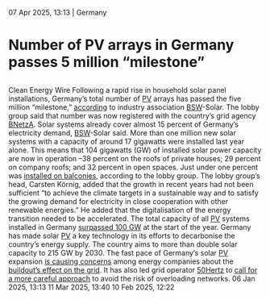 07 Apr 2025, 13:13
| 
Germany
# Number of PV arrays in Germany passes 5 million “milestone”
## 
Clean Energy Wire
Following a rapid rise in household solar panel installations, Germany’s total number of [PV](https://www.cleanenergywire.org/glossary/letter_p#pv) arrays has passed the five million “milestone,” [according](https://www.solarwirtschaft.de/2025/04/05/fuenf-millionen-solarstromanlagen-in-betrieb/) to industry association [BSW](https://www.cleanenergywire.org/experts/bsw-sahra-wagenknecht-alliance)-Solar. The lobby group said that number was now registered with the country’s grid agency [BNetzA](https://www.cleanenergywire.org/experts/federal-network-agency-electricity-gas-telecommunications-post-and-railway-0).
Solar systems already cover almost 15 percent of Germany’s electricity demand, [BSW](https://www.cleanenergywire.org/experts/bsw-sahra-wagenknecht-alliance)-Solar said. More than one million new solar systems with a capacity of around 17 gigawatts were installed last year alone. This means that 104 gigawatts (GW) of installed solar power capacity are now in operation –38 percent on the roofs of private houses; 29 percent on company roofs; and 32 percent in open spaces. Just under one percent was [installed on balconies](https://www.cleanenergywire.org/news/germany-doubles-number-solar-balcony-power-plants-start-2024-agency), according to the lobby group.
The lobby group’s head, Carsten Körnig, added that the growth in recent years had not been sufficient “to achieve the climate targets in a sustainable way and to satisfy the growing demand for electricity in close cooperation with other renewable energies.” He added that the digitalisation of the energy transition needed to be accelerated.
The total capacity of all [PV](https://www.cleanenergywire.org/glossary/letter_p#pv) systems installed in Germany [surpassed 100 GW](https://www.cleanenergywire.org/news/german-solar-capacity-breaches-100-gigawatts-industry-association) at the start of the year. Germany has made solar [PV](https://www.cleanenergywire.org/glossary/letter_p#pv) a key technology in its efforts to decarbonise the country’s energy supply. The country aims to more than double solar capacity to 215 GW by 2030. The fast pace of Germany’s solar [PV](https://www.cleanenergywire.org/glossary/letter_p#pv) expansion [is causing concerns](https://www.cleanenergywire.org/news/rapid-solar-pv-expansion-could-pose-challenges-germanys-local-grids-utilities) among energy companies about the [buildout’s effect on the grid](https://www.cleanenergywire.org/news/tackling-grid-challenges-increasingly-important-german-solar-pv-booms-report). It has also led grid operator [50Hertz](https://www.cleanenergywire.org/experts/50hertz-transmission) to [call for a more careful approach](https://www.cleanenergywire.org/news/grid-operator-calls-more-careful-expansion-photovoltaics-germany) to avoid the risk of overloading networks.
06 Jan 2025, 13:13
11 Mar 2025, 13:40
10 Feb 2025, 12:22